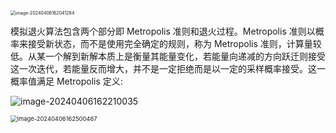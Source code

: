 <img src="https://leafalice-image.oss-cn-hangzhou.aliyuncs.com/img/2024-04-06%2F941068b9e8dfeb4940e0dfec33b75593--c0a2--image-20240406162041284.png" alt="image-20240406162041284" style="zoom:50%;" />

模拟退火算法包含两个部分即 Metropolis 准则和退火过程。Metropolis 准则以概率来接受新状态，而不是使用完全确定的规则，称为 Metropolis 准则，计算量较低。从某一个解到新解本质上是衡量其能量变化，若能量向递减的方向跃迁则接受这一次迭代，若能量反而增大，并不是一定拒绝而是以一定的采样概率接受。这一概率值满足 Metropolis 定义:

![image-20240406162210035](https://leafalice-image.oss-cn-hangzhou.aliyuncs.com/img/2024-04-06%2F0a1bcd65bd66407d6f0f851e854e1751--8e7c--image-20240406162210035.png)

<img src="https://leafalice-image.oss-cn-hangzhou.aliyuncs.com/img/2024-04-06%2Fc103a899eff9bc14ad3afcaa7f9e90ee--2f43--image-20240406162500467.png" alt="image-20240406162500467" style="zoom:67%;" />